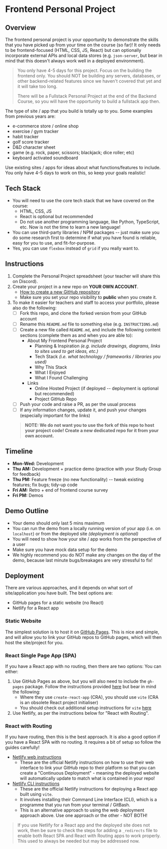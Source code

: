 # Frontend Personal Project
## Overview

The frontend personal project is your opportunity to demonstrate the skills that you have picked up from your time 
on the course (so far)! It only needs to be frontend-focused (HTML, CSS, JS, React) but can optionally incorporate 
external APIs and local data stores (e.g. `json-server`, but bear in mind that this doesn't always work well in a 
deployed environment). 
> You only have 4-5 days for this project. Focus on the building the frontend only. You should NOT be building any 
> servers, databases, or other backend-related features since we haven't covered that yet and it will take too long. 
>
> There will be a Fullstack Personal Project at the end of the Backend Course, so you will have the opportunity to build
> a fullstack app then.

The type of site / app that you build is totally up to you. Some examples from previous years are:
- e-commerce store / online shop
- exercise / gym tracker
- habit tracker
- golf score tracker
- D&D character sheet
- game (e.g. rock, paper, scissors; blackjack; dice roller; etc)
- keyboard activated soundboard

Use existing sites / apps for ideas about what functions/features to include. You only have 4-5 days to work on this, 
so keep your goals realistic! 

## Tech Stack

- You will need to use the core tech stack that we have covered on the course: 
  - HTML, CSS, JS
  - React is optional but recommended
  - Do not use another programming language, like Python, TypeScript, etc. Now is not the time to learn a new language!
- You can use third-party libraries / NPM packages -- just make sure you do some research first to determine if what 
  you have found is reliable, easy for you to use, and fit-for-purpose.
- Yes, you can use `flexbox` instead of `grid` if you really want to.

## Instructions

1. Complete the Personal Project spreadsheet (your teacher will share this on Discord).
2. Create your project in a new repo on **YOUR OWN ACCOUNT**.
   - [How to create a new GitHub repository](https://docs.github.com/en/repositories/creating-and-managing-repositories/creating-a-new-repository#creating-a-new-repository-from-the-web-ui)
   - Make sure you set your repo visibility to **public** when you create it.
3. To make it easier for teachers and staff to access your portfolio, please also do the following:
   - [ ] Fork this repo, and clone the forked version from your GitHub account
   - [ ] Rename this `README.md` file to something else (e.g. `INSTRUCTIONS.md`)
   - [ ] Create a new file called `README.md`, and include the following content sections (complete them as and when
     you are able to):
     - About My Frontend Personal Project
       - Planning & Inspiration _(e.g. include drawings, diagrams, links to sites used to get ideas, etc.)_
       - Tech Stack _(i.e. what technology / frameworks / libraries you used)_
       - Why This Stack
       - What I Enjoyed
       - What I Found Challenging
     - Links
       - Online Hosted Project (if deployed -- deployment is optional but recommended)
       - Project GitHub Repo
   - [ ] Push your code and raise a PR, as per the usual process
   - [ ] If any information changes, update it, and push your changes (especially important for the links)

   > **NOTE: We do not want you to use the fork of this repo to host your project code! Create a new dedicated repo 
   > for it from your own account.**

## Timeline

- **Mon-Wed:** Development
- **Thu AM:** Development + practice demo (practice with your Study Group for feedback)
- **Thu PM:** Feature freeze (no new functionality) -- tweak existing features; fix bugs; tidy-up code 
- **Fri AM:** Retro + end of frontend course survey
- **Fri PM:** Demos

## Demo Outline

- Your demo should only last 5 mins maximum
- You can run the demo from a locally running version of your app (i.e. on `localhost`) or from the deployed site
  _(deployment is optional)_
- You will need to show how your site / app works from the perspective of a user
- Make sure you have mock data setup for the demo
- We highly recommend you do NOT make any changes on the day of the demo, because last minute bugs/breakages are 
  very stressful to fix!

## Deployment

There are various approaches, and it depends on what sort of site/application you have built. The best options are:
- GitHub pages for a static website (no React)
- Netlify for a React app

### Static Website
The simplest solution is to host it on [GitHub Pages](https://pages.github.com/). This is nice and simple, and will allow you 
to link your GitHub repos to GitHub pages, which will then host the site/project for you.

### React Single Page App (SPA)
If you have a React app with no routing, then there are two options: You can either:
  1. Use GitHub Pages as above, but you will also need to include the `gh-pages` package. Follow the instructions
     provided [here](https://blog.logrocket.com/deploying-react-apps-github-pages/) but bear in mind the following:
     - Where they use `create-react-app` (CRA), you should use `vite` (CRA is an obsolete React project initialiser)
     - You should check out additional setup instructions for `vite`
       [here](https://vitejs.dev/guide/static-deploy.html#github-pages)
  2. Use Netlify, as per the instructions below for "React with Routing".

### React with Routing
If you have routing, then this is the best approach. It is also a good option if you have a React SPA with no routing. 
It requires a bit of setup so follow the guides carefully!
  - [Netlify web instructions](https://docs.netlify.com/site-deploys/create-deploys/)
    - These are the official Netlify instructions on how to use their web interface to link your GitHub repo to their platform
      so that you can create a "Continuous Deployment" - meaning the deployed website will automatically update to match what
      is contained in your repo!
  - [Netlify CLI instructions](https://docs.netlify.com/integrations/frameworks/vite/#deploy-your-vite-project-with-netlify-cli)
    - These are the official Netlify instructions for deploying a React app built using `vite`.
    - It involves installing their Command Line Interface (CLI), which is a programme that you run from your 
      terminal / GitBash.
    - This is an alternative approach to using the web deployment approach above. Use one approach or the other - NOT BOTH!

  > If you use Netlify for a React app and the deployed site does not work, then be sure to check the steps for adding a `_redirects`
  > file to enable both React SPA and React with Routing apps to work properly. This used to always be needed but may be addressed now.
